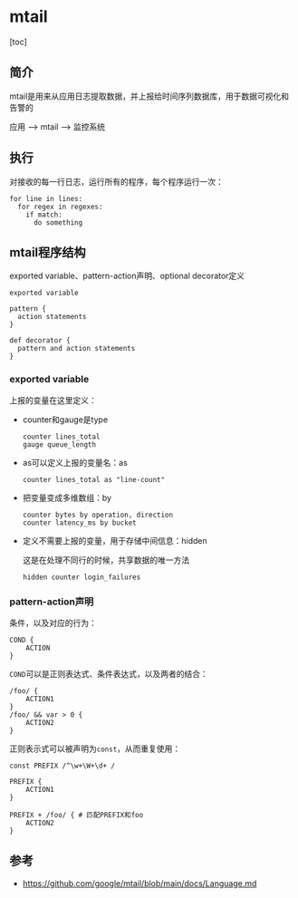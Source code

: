 # mtail 

[toc]

## 简介

mtail是用来从应用日志提取数据，并上报给时间序列数据库，用于数据可视化和告警的

应用 --> mtail --> 监控系统



## 执行

对接收的每一行日志，运行所有的程序，每个程序运行一次：
```pseudocode
for line in lines:
  for regex in regexes:
    if match:
      do something
```



## mtail程序结构

exported variable、pattern-action声明、optional decorator定义

```
exported variable

pattern {
  action statements
}

def decorator {
  pattern and action statements
}
```



### exported variable

上报的变量在这里定义：

* counter和gauge是type

  ```
  counter lines_total
  gauge queue_length
  ```

* as可以定义上报的变量名：as

  ```pseudocode
  counter lines_total as "line-count"
  ```

* 把变量变成多维数组：by

  ```pseudocode
  counter bytes by operation, direction
  counter latency_ms by bucket
  ```

* 定义不需要上报的变量，用于存储中间信息：hidden

  这是在处理不同行的时候，共享数据的唯一方法

  ```pseudocode
  hidden counter login_failures
  ```



### pattern-action声明

条件，以及对应的行为：

```
COND {
	ACTION
}
```

`COND`可以是正则表达式、条件表达式，以及两者的结合：

```pseudocode
/foo/ {
	ACTION1
}
/foo/ && var > 0 {
	ACTION2
}
```

正则表示式可以被声明为`const`，从而重复使用：
```
const PREFIX /^\w+\W+\d+ /

PREFIX {
	ACTION1
}

PREFIX + /foo/ { # 匹配PREFIX和foo
	ACTION2
}
```













## 参考

* https://github.com/google/mtail/blob/main/docs/Language.md